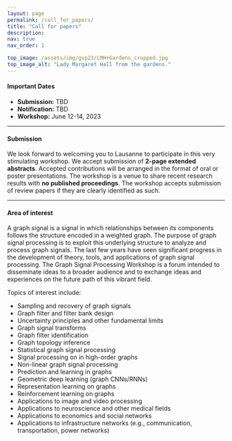 ```yaml
---
layout: page
permalink: /call_for_papers/
title: "Call for papers"
description: 
nav: true
nav_order: 1

top_image: /assets/img/gsp23/LMH+Gardens_cropped.jpg
top_image_alt: "Lady Margaret Hall from the gardens."
---
```


#### Important Dates
+ **Submission:** TBD
+ **Notification:** TBD
+ **Workshop:** June 12-14, 2023

---
#### Submission
We look forward to welcoming you to Lausanne to participate in this very stimulating workshop. We accept submission of **2-page extended abstracts**. Accepted contributions will be arranged in the format of oral or poster presentations. The workshop is a venue to share recent research results with **no published proceedings**. The workshop accepts submission of review papers if they are clearly identified as such.

---
#### Area of interest
A graph signal is a signal in which relationships between its components follows the structure encoded in a weighted graph. The purpose of graph signal processing is to exploit this underlying structure to analyze and process graph signals. The last few years have seen significant progress in the development of theory, tools, and applications of graph signal processing. The Graph Signal Processing Workshop is a forum intended to disseminate ideas to a broader audience and to exchange ideas and experiences on the future  path of this vibrant field.

Topics of interest include:

+ Sampling and recovery of graph signals
+ Graph filter and filter bank design
+ Uncertainty principles and other fundamental limits
+ Graph signal transforms
+ Graph filter identification
+ Graph topology inference
+ Statistical graph signal processing
+ Signal processing on in high-order graphs
+ Non-linear graph signal processing
+ Prediction and learning in graphs
+ Geometric deep learning (graph CNNs/RNNs)
+ Representation learning on graphs
+ Reinforcement learning on graphs
+ Applications to image and video processing
+ Applications to neuroscience and other medical fields
+ Applications to economics and social networks
+ Applications to infrastructure networks (e.g., communication, transportation, power networks)

